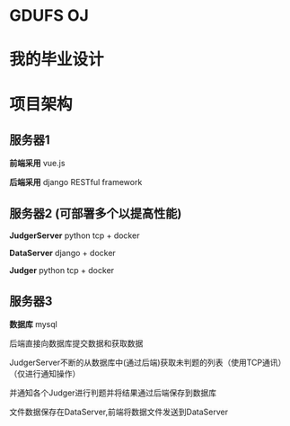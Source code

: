 
# GDUFS OJ

# 我的毕业设计

# 项目架构

## 服务器1

**前端采用** vue.js

**后端采用** django RESTful framework

## 服务器2 (可部署多个以提高性能)

**JudgerServer** python tcp + docker

**DataServer** django + docker

**Judger** python tcp + docker

## 服务器3

**数据库** mysql




后端直接向数据库提交数据和获取数据

JudgerServer不断的从数据库中(通过后端)获取未判题的列表（使用TCP通讯）（仅进行通知操作）

并通知各个Judger进行判题并将结果通过后端保存到数据库

文件数据保存在DataServer,前端将数据文件发送到DataServer



